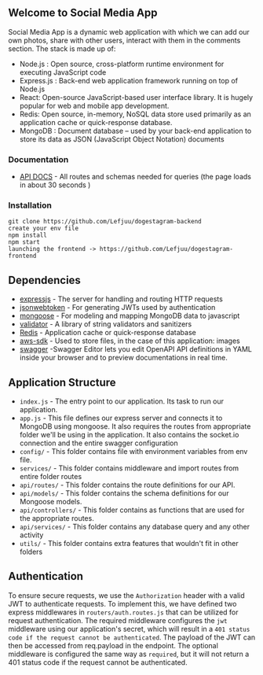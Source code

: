 ## Welcome to Social Media App

Social Media App is a dynamic web application with which we can add our own photos, share with other users, interact with them in the comments section. The stack is made up of:

- Node.js : Open source, cross-platform runtime environment for executing JavaScript code
- Express.js : Back-end web application framework running on top of Node.js
- React:  Open-source JavaScript-based user interface library. It is hugely popular for web and mobile app development.
- Redis: Open source, in-memory, NoSQL data store used primarily as an application cache or quick-response database.
- MongoDB : Document database – used by your back-end application to store its data as JSON (JavaScript Object Notation) documents

### Documentation
- [API DOCS](https://dogestagram-bn.onrender.com/api-docs/) - All routes and schemas needed for queries (the page loads in about 30 seconds )

### Installation

```
git clone https://github.com/Lefjuu/dogestagram-backend
create your env file
npm install
npm start 
launching the frontend -> https://github.com/Lefjuu/dogestagram-frontend
```

## Dependencies

- [expressjs](https://github.com/expressjs/express) - The server for handling and routing HTTP requests
- [jsonwebtoken](https://github.com/auth0/node-jsonwebtoken) - For generating JWTs used by authentication
- [mongoose](https://github.com/Automattic/mongoose) - For modeling and mapping MongoDB data to javascript 
- [validator](https://github.com/validatorjs/validator.js) - A library of string validators and sanitizers
- [Redis](https://github.com/redis/node-redis) - Application cache or quick-response database
- [aws-sdk](https://github.com/aws/aws-sdk) - Used to store files, in the case of this application: images
- [swagger](https://github.com/swagger-api/swagger-editor) -Swagger Editor lets you edit OpenAPI API definitions in YAML inside your browser and to preview documentations in real time. 

## Application Structure

- `index.js` - The entry point to our application. Its task to run our application.
- `app.js` -  This file defines our express server and connects it to MongoDB using mongoose. It also requires the routes  from appropriate folder we'll be using in the application. It also contains the socket.io connection and the entire swagger configuration
- `config/` - This folder contains file with environment variables from env file.
- `services/` - This folder contains middleware and import routes from entire folder routes
- `api/routes/` - This folder contains the route definitions for our API.
- `api/models/` - This folder contains the schema definitions for our Mongoose models.
- `api/controllers/` - This folder contains as functions that are used for the appropriate routes.
- `api/services/` - This folder contains any database query and any other activity
- `utils/` - This folder contains extra features that wouldn't fit in other folders

## Authentication

To ensure secure requests, we use the `Authorization` header with a valid JWT to authenticate requests. To implement this, we have defined two express middlewares in `routers/auth.routes.js` that can be utilized for request authentication. The required middleware configures the `jwt` middleware using our application's secret, which will result in a `401 status code if the request cannot be authenticated`. The payload of the JWT can then be accessed from req.payload in the endpoint. The optional middleware is configured the same way as `required`, but it will not return a 401 status code if the request cannot be authenticated.
